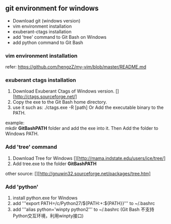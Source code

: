 ## git environment for windows ##

* Download git (windows version)
* vim environment installation
* exuberant-ctags installation
* add 'tree' command to Git Bash on Windows
* add python command to Git Bash


### vim environment installation ###
refer: https://github.com/hengzZ/my-vim/blob/master/README.md


### exuberant ctags installation ###

1. Download Exuberant Ctags of Windows version. [][http://ctags.sourceforge.net/]
1. Copy the exe to the Git Bash home directory.
1. use it such as: ./ctags.exe -R [path] Or Add the executable binary to the PATH.

example:  
    mkdir **GitBashPATH** folder and add the exe into it. Then Add the folder to Windows PATH.


### Add 'tree' command ###
1. Download Tree for Windows [][http://mama.indstate.edu/users/ice/tree/]
1. Add tree.exe to the folder **GitBashPATH** 

other source: [][http://gnuwin32.sourceforge.net/packages/tree.htm]


### Add 'python' ###
1. install python.exe for Windows
1. add '''export PATH=/c/Python27/${PATH:+:${PATH}}''' to ~/.bashrc
1. add '''alias python='winpty python2''' to ~/.bashrc (Git Bash 不支持Python交互环境，利用winpty接口)
